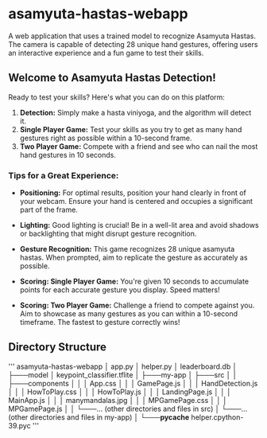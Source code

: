 # asamyuta-hastas-webapp

A web application that uses a trained model to recognize Asamyuta Hastas. The camera is capable of detecting 28 unique hand gestures, offering users an interactive experience and a fun game to test their skills.

## Welcome to Asamyuta Hastas Detection!

Ready to test your skills? Here's what you can do on this platform:

1. **Detection:** Simply make a hasta viniyoga, and the algorithm will detect it.
2. **Single Player Game:** Test your skills as you try to get as many hand gestures right as possible within a 10-second frame.
3. **Two Player Game:** Compete with a friend and see who can nail the most hand gestures in 10 seconds.

### Tips for a Great Experience:

- **Positioning:** For optimal results, position your hand clearly in front of your webcam. Ensure your hand is centered and occupies a significant part of the frame.

- **Lighting:** Good lighting is crucial! Be in a well-lit area and avoid shadows or backlighting that might disrupt gesture recognition.

- **Gesture Recognition:** This game recognizes 28 unique asamyuta hastas. When prompted, aim to replicate the gesture as accurately as possible.

- **Scoring: Single Player Game:** You're given 10 seconds to accumulate points for each accurate gesture you display. Speed matters!

- **Scoring: Two Player Game:** Challenge a friend to compete against you. Aim to showcase as many gestures as you can within a 10-second timeframe. The fastest to gesture correctly wins!

## Directory Structure
'''
asamyuta-hastas-webapp
│ app.py
│ helper.py
│ leaderboard.db
│
├───model
│ keypoint_classifier.tflite
│
├───my-app
│ ├───src
│ │ ├───components
│ │ │ App.css
│ │ │ GamePage.js
│ │ │ HandDetection.js
│ │ │ HowToPlay.css
│ │ │ HowToPlay.js
│ │ │ LandingPage.js
│ │ │ MainApp.js
│ │ │ manymandalas.jpg
│ │ │ MPGamePage.css
│ │ │ MPGamePage.js
│ │ └───... (other directories and files in src)
│ └───... (other directories and files in my-app)
│
└───__pycache__
helper.cpython-39.pyc
'''
